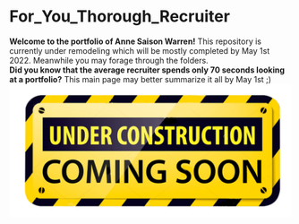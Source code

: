 # For_You_Thorough_Recruiter
**Welcome to the portfolio of Anne Saison Warren!** This repository is currently under remodeling which will be mostly completed by May 1st 2022. Meanwhile you may forage through the folders. 
<br>
**Did you know that the average recruiter spends only 70 seconds looking at a portfolio?**
This main page may better summarize it all by May 1st ;)
![cover_photo](./Images/Under-Construction-Sign.png)
